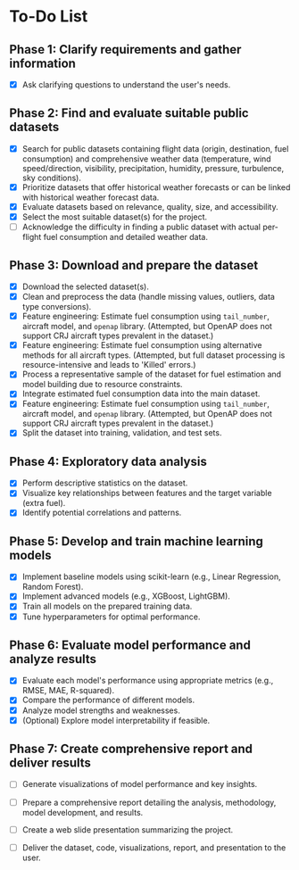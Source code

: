 # To-Do List

## Phase 1: Clarify requirements and gather information
- [x] Ask clarifying questions to understand the user's needs.

## Phase 2: Find and evaluate suitable public datasets
- [x] Search for public datasets containing flight data (origin, destination, fuel consumption) and comprehensive weather data (temperature, wind speed/direction, visibility, precipitation, humidity, pressure, turbulence, sky conditions).
- [x] Prioritize datasets that offer historical weather forecasts or can be linked with historical weather forecast data.
- [x] Evaluate datasets based on relevance, quality, size, and accessibility.
- [x] Select the most suitable dataset(s) for the project.
- [ ] Acknowledge the difficulty in finding a public dataset with actual per-flight fuel consumption and detailed weather data.

## Phase 3: Download and prepare the dataset
- [x] Download the selected dataset(s).
- [x] Clean and preprocess the data (handle missing values, outliers, data type conversions).
- [x] Feature engineering: Estimate fuel consumption using `tail_number`, aircraft model, and `openap` library. (Attempted, but OpenAP does not support CRJ aircraft types prevalent in the dataset.)
- [x] Feature engineering: Estimate fuel consumption using alternative methods for all aircraft types. (Attempted, but full dataset processing is resource-intensive and leads to 'Killed' errors.)
- [x] Process a representative sample of the dataset for fuel estimation and model building due to resource constraints.
- [x] Integrate estimated fuel consumption data into the main dataset.
- [x] Feature engineering: Estimate fuel consumption using `tail_number`, aircraft model, and `openap` library. (Attempted, but OpenAP does not support CRJ aircraft types prevalent in the dataset.)
- [x] Split the dataset into training, validation, and test sets.

## Phase 4: Exploratory data analysis
- [x] Perform descriptive statistics on the dataset.
- [x] Visualize key relationships between features and the target variable (extra fuel).
- [x] Identify potential correlations and patterns.

## Phase 5: Develop and train machine learning models
- [x] Implement baseline models using scikit-learn (e.g., Linear Regression, Random Forest).
- [x] Implement advanced models (e.g., XGBoost, LightGBM).
- [x] Train all models on the prepared training data.
- [x] Tune hyperparameters for optimal performance.

## Phase 6: Evaluate model performance and analyze results
- [x] Evaluate each model's performance using appropriate metrics (e.g., RMSE, MAE, R-squared).
- [x] Compare the performance of different models.
- [x] Analyze model strengths and weaknesses.
- [x] (Optional) Explore model interpretability if feasible.

## Phase 7: Create comprehensive report and deliver results
- [ ] Generate visualizations of model performance and key insights.
- [ ] Prepare a comprehensive report detailing the analysis, methodology, model development, and results.
- [ ] Create a web slide presentation summarizing the project.
- [ ] Deliver the dataset, code, visualizations, report, and presentation to the user.


